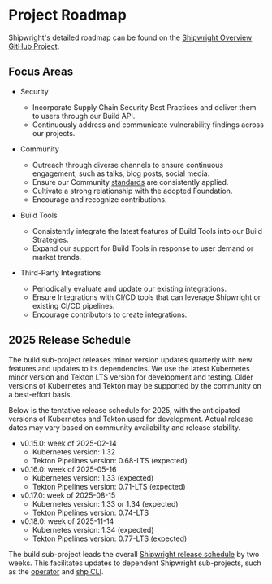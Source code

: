 <!--
Copyright The Shipwright Contributors

SPDX-License-Identifier: Apache-2.0
-->

# Project Roadmap

Shipwright's detailed roadmap can be found on the
[Shipwright Overview GitHub Project](https://github.com/orgs/shipwright-io/projects/6).

## Focus Areas

- Security
  - Incorporate Supply Chain Security Best Practices and deliver them to users through our Build API.
  - Continuously address and communicate vulnerability findings across our projects.

- Community
  - Outreach through diverse channels to ensure continuous engagement, such as talks, blog posts, social media.
  - Ensure our Community [standards](https://github.com/shipwright-io/.github/blob/main/CODE_OF_CONDUCT.md#our-standards) are consistently applied.
  - Cultivate a strong relationship with the adopted Foundation.
  - Encourage and recognize contributions.

- Build Tools
  - Consistently integrate the latest features of Build Tools into our Build Strategies.
  - Expand our support for Build Tools in response to user demand or market trends.

- Third-Party Integrations
  - Periodically evaluate and update our existing integrations.
  - Ensure Integrations with CI/CD tools that can leverage Shipwright or existing CI/CD pipelines.
  - Encourage contributors to create integrations.

## 2025 Release Schedule

The build sub-project releases minor version updates quarterly with new features and
updates to its dependencies. We use the latest Kubernetes minor version and Tekton LTS version for
development and testing. Older versions of Kubernetes and Tekton may be supported by the community
on a best-effort basis.

Below is the tentative release schedule for 2025, with the anticipated versions of Kubernetes and
Tekton used for development. Actual release dates may vary based on community availability and
release stability.

- v0.15.0: week of 2025-02-14
  - Kubernetes version: 1.32
  - Tekton Pipelines version: 0.68-LTS (expected)
- v0.16.0: week of 2025-05-16
  - Kubernetes version: 1.33 (expected)
  - Tekton Pipelines version: 0.71-LTS (expected)
- v0.17.0: week of 2025-08-15
  - Kubernetes version: 1.33 or 1.34 (expected)
  - Tekton Pipelines version: 0.74-LTS
- v0.18.0: week of 2025-11-14
  - Kubernetes version: 1.34 (expected)
  - Tekton Pipelines version: 0.77-LTS (expected)

The build sub-project leads the overall
[Shipwright release schedule](https://github.com/shipwright-io/community/blob/main/ROADMAP.md) by
two weeks. This facilitates updates to dependent Shipwright sub-projects, such as the
[operator](https://github.com/shipwright-io/operator) and
[shp CLI](https://github.com/shipwright-io/cli).
